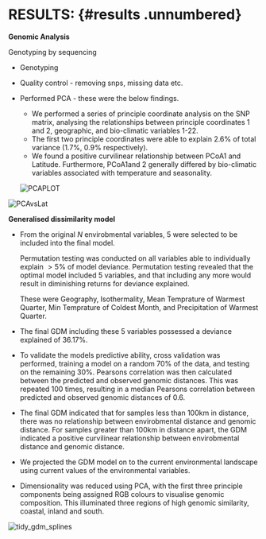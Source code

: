 RESULTS: {#results .unnumbered}
=======

**Genomic Analysis**

Genotyping by sequencing

- Genotyping

- Quality control - removing snps, missing data etc. 

- Performed PCA - these were the below findings. 

  - We performed a series of principle coordinate analysis on the SNP matrix, analysing the relationships between principle coordinates 1 and 2, geographic, and bio-climatic variables 1-22. 
  - The first two principle coordinates were able to explain $2.6\%$ of total variance ($1.7\%$, $0.9\%$ respectively).
  - We found a positive curvilinear relationship between PCoA1 and Latitude. Furthermore, PCoA1and 2 generally differed by bio-climatic variables associated with temperature and seasonality. 

  ![PCAPLOT](/Users/jameskonda/Desktop/Landscape_Genomics/E_marginata_Papers/kondillios_et_al/figures/PCAPLOT.png)

![PCAvsLat](/Users/jameskonda/Desktop/Landscape_Genomics/E_marginata_Papers/kondillios_et_al/figures/PCAvsLat.png)

**Generalised dissimilarity model** 

- From the original $N$ envirobmental variables, 5 were selected to be included into the final model.

  Permutation testing was conducted on all variables able to individually explain $>5$% of model deviance. Permutation testing revealed that the optimal model included 5 variables, and that including any more would result in diminishing returns for deviance explained. 

  These were Geography, Isothermality, Mean Temprature of Warmest Quarter, Min Temprature of Coldest Month, and Precipitation of Warmest Quarter. 

- The final GDM including these 5 variables possessed a deviance explained of  36.17%. 

- To validate the models predictive ability, cross validation was performed, training a model on a random 70% of the data, and testing on the remaining 30%. Pearsons correlation was then calculated between the predicted and observed genomic distances. This was repeated 100 times, resulting in a median Pearsons correlation between predicted and observed genomic distances of 0.6. 

- The final GDM indicated that for samples less than 100km in distance, there was no relationship between envirobmental distance and genomic distance. For samples greater than 100km in distance apart, the GDM indicated a positive curvilinear relationship between envirobmental distance and genomic distance.

- We projected the GDM model on to the current environmental landscape using current values of the environmental variables. 

- Dimensionality was reduced using PCA, with the first three principle components being assigned RGB colours to visualise genomic composition. This illuminated three regions of high genomic similarity, coastal, inland and south.  



![tidy_gdm_splines](/Users/jameskonda/Desktop/Landscape_Genomics/E_marginata_Papers/kondillios_et_al/figures/tidy_gdm_splines.png)